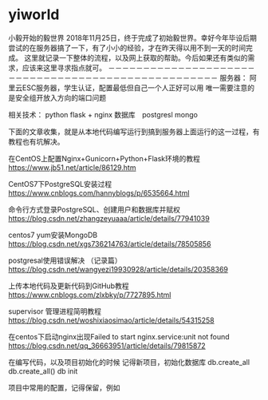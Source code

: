 # yiworld
小毅开始的毅世界
2018年11月25日，终于完成了初始毅世界。幸好今年毕设后期尝试的在服务器搞了一下，有了小小的经验，才在昨天得以用不到一天的时间完成。 这里就记录一下整体的流程，以及网上获取的帮助。今后如果还有类似的需求，应该来这里寻求指点就可。 －－－－－－－－－－－－－－－－－－－－－－－－－－－－－－－－－－－－－－－－－－－－－－－－－－－ 服务器： 阿里云ESC服务器，学生认证，配置最低但自己一个人正好可以用 唯一需要注意的是安全组开放入方向的端口问题

相关技术： python flask + nginx 数据库　postgresl mongo

下面的文章收集，就是从本地代码编写运行到搞到服务器上面运行的这一过程，有教程也有坑解决。

在CentOS上配置Nginx+Gunicorn+Python+Flask环境的教程　https://www.jb51.net/article/86129.htm

CentOS7下PostgreSQL安装过程　 https://www.cnblogs.com/hannyblogs/p/6535664.html

命令行方式登录PostgreSQL、创建用户和数据库并赋权　　https://blog.csdn.net/zhangzeyuaaa/article/details/77941039

centos7 yum安装MongoDB　　　https://blog.csdn.net/xgs736214763/article/details/78505856

postgresal使用错误解决 （记录篇）　　　　　https://blog.csdn.net/wangyezi19930928/article/details/20358369

上传本地代码及更新代码到GitHub教程 https://www.cnblogs.com/zlxbky/p/7727895.html

supervisor 管理进程简明教程 https://blog.csdn.net/woshixiaosimao/article/details/54315258

在centos下启动nginx出现Failed to start nginx.service:unit not found https://blog.csdn.net/qq_36663951/article/details/79815872

在编写代码，以及项目初始化的时候 记得新项目，初始化数据库 db.create_all db.create_all() db init

项目中常用的配置，记得保留，例如　
